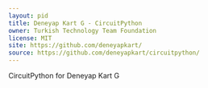 ```yaml
---
layout: pid
title: Deneyap Kart G - CircuitPython
owner: Turkish Technology Team Foundation
license: MIT
site: https://github.com/deneyapkart/
source: https://github.com/deneyapkart/circuitpython/
---
```

CircuitPython for Deneyap Kart G
